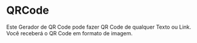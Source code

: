 # QRCode
Este Gerador de QR Code pode fazer QR Code de qualquer Texto ou Link. Você receberá o QR Code em formato de imagem.
